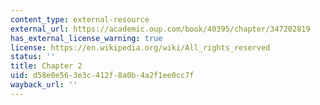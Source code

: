 ```yaml
---
content_type: external-resource
external_url: https://academic.oup.com/book/40395/chapter/347202819
has_external_license_warning: true
license: https://en.wikipedia.org/wiki/All_rights_reserved
status: ''
title: Chapter 2
uid: d58e0e56-3e3c-412f-8a0b-4a2f1ee0cc7f
wayback_url: ''
---
```

